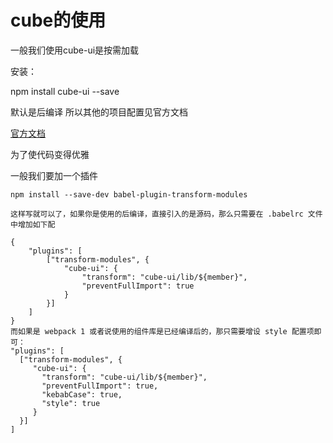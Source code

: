 # cube的使用

一般我们使用cube-ui是按需加载

安装： 

npm install cube-ui --save

默认是后编译 所以其他的项目配置见官方文档

[官方文档](https://didi.github.io/cube-ui/#/zh-CN/docs/quick-start#cube-安装-anchor)

为了使代码变得优雅

一般我们要加一个插件

```
npm install --save-dev babel-plugin-transform-modules
```

```
这样写就可以了，如果你是使用的后编译，直接引入的是源码，那么只需要在 .babelrc 文件中增加如下配

{
    "plugins": [
        ["transform-modules", {
            "cube-ui": {
                "transform": "cube-ui/lib/${member}",
                "preventFullImport": true
            }
        }]
    ]
}
而如果是 webpack 1 或者说使用的组件库是已经编译后的，那只需要增设 style 配置项即可：
"plugins": [
  ["transform-modules", {
	 "cube-ui": {
	   "transform": "cube-ui/lib/${member}",
	   "preventFullImport": true,
	   "kebabCase": true,
	   "style": true
	 }
  }]
]
```